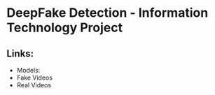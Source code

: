 # DeepFake Detection - Information Technology Project

## Links:
- Models:
- Fake Videos
- Real Videos